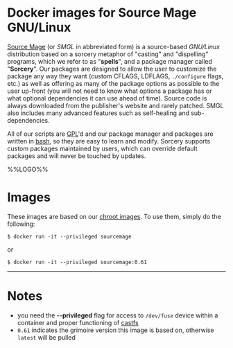 # Docker images for Source Mage GNU/Linux

[Source Mage](https://beta.sourcemage.ru/) (or *SMGL* in abbreviated form) is a source-based *GNU/Linux* distribution based on a sorcery metaphor of "casting" and "dispelling" programs, which we refer to as "**spells**", and a package manager called "**Sorcery**". Our packages are designed to allow the user to customize the package any way they want (custom CFLAGS, LDFLAGS, `./configure` flags, etc.) as well as offering as many of the package options as possible to the user up-front (you will not need to know what options a package has or what optional dependencies it can use ahead of time). Source code is always downloaded from the publisher's website and rarely patched. SMGL also includes many advanced features such as self-healing and sub-dependencies.

All of our scripts are [GPL](https://www.gnu.org/licenses/gpl.html)'d and our package manager and packages are written in [bash](https://www.gnu.org/software/bash/), so they are easy to learn and modify. Sorcery supports custom packages maintained by users, which can override default packages and will never be touched by updates.

%%LOGO%%

# Images

These images are based on our [chroot images](https://beta.sourcemage.ru/Install/Chroot). To use them, simply do the following:

```shell
$ docker run -it --privileged sourcemage
```

or

```shell
$ docker run -it --privileged sourcemage:0.61
```

---

# Notes

-	you need the **--privileged** flag for access to `/dev/fuse` device within a container and proper functioning of [castfs](https://beta.sourcemage.ru/castfs)
-	`0.61` indicates the grimoire version this image is based on, otherwise `latest` will be pulled
